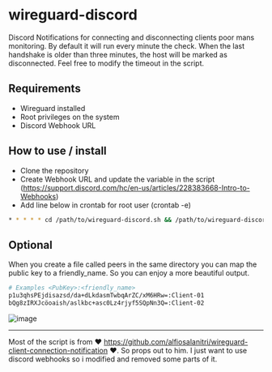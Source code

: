 # wireguard-discord
Discord Notifications for connecting and disconnecting clients poor mans monitoring.
By default it will run every minute the check. When the last handshake is older than three minutes, the host will be marked as disconnected.
Feel free to modify the timeout in the script.

## Requirements
- Wireguard installed
- Root privileges on the system
- Discord Webhook URL

## How to use / install
- Clone the repository
- Create Webhook URL and update the variable in the script (https://support.discord.com/hc/en-us/articles/228383668-Intro-to-Webhooks)
- Add line below in crontab for root user (crontab -e)

```bash
* * * * * cd /path/to/wireguard-discord.sh && /path/to/wireguard-discord.sh > /dev/null 2>&1
```


## Optional
When you create a file called peers in the same directory you can map the public key to a friendly_name. So you can enjoy a more beautiful output.

```bash
# Examples <PubKey>:<friendly_name>
p1u3qhsPEjdisazsd/da+dLkdasmTwbqArZC/xM6HRw=:Client-01
bQg8zIRXJcöoaish/aslkbc+asc0Lz4rjyf5SQpNn3Q=:Client-02
```

![image](https://github.com/user-attachments/assets/1dd529fc-673f-4032-95c9-94c499f522c9)






----------
Most of the script is from ❤️ https://github.com/alfiosalanitri/wireguard-client-connection-notification ❤️. 
So props out to him. I just want to use discord webhooks so i modified and removed some parts of it.
